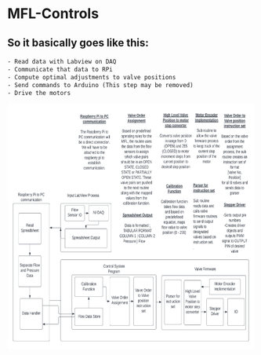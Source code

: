 # MFL-Controls

## So it basically goes like this:
    - Read data with Labview on DAQ
    - Communicate that data to RPi
    - Compute optimal adjustments to valve positions
    - Send commands to Arduino (This step may be removed)
    - Drive the motors

<p align = "center">
<img src = "https://github.com/BioLab-Controls/MFL-Controls/blob/main/assets/MFL-1.png" width = "700" height = "500"/>
</p>
